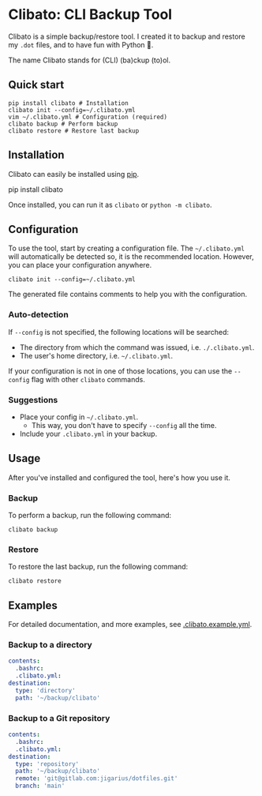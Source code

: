 # Clibato: CLI Backup Tool

Clibato is a simple backup/restore tool. I created it to backup and restore
my `.dot` files, and to have fun with Python 🐍.

The name Clibato stands for (CLI) (ba)ckup (to)ol.

## Quick start

    pip install clibato # Installation
    clibato init --config=~/.clibato.yml
    vim ~/.clibato.yml # Configuration (required)
    clibato backup # Perform backup
    clibato restore # Restore last backup

## Installation

Clibato can easily be installed using [pip](https://pip.pypa.io/).

   pip install clibato

Once installed, you can run it as `clibato` or `python -m clibato`.

## Configuration

To use the tool, start by creating a configuration file. The `~/.clibato.yml`
will automatically be detected so, it is the recommended location. However,
you can place your configuration anywhere.

    clibato init --config=~/.clibato.yml

The generated file contains comments to help you with the configuration.

### Auto-detection

If `--config` is not specified, the following locations will be searched:

  - The directory from which the command was issued, i.e. `./.clibato.yml`.
  - The user's home directory, i.e. `~/.clibato.yml`.

If your configuration is not in one of those locations, you can use the
`--config` flag with other `clibato` commands.

### Suggestions

  * Place your config in `~/.clibato.yml`.
    * This way, you don't have to specify `--config` all the time.
  * Include your `.clibato.yml` in your backup.

## Usage

After you've installed and configured the tool, here's how you use it.

### Backup

To perform a backup, run the following command:

    clibato backup

### Restore

To restore the last backup, run the following command:

    clibato restore

## Examples

For detailed documentation, and more examples, see
[.clibato.example.yml](https://github.com/jigarius/clibato/blob/main/.clibato.example.yml).

### Backup to a directory

```yaml
contents:
  .bashrc:
  .clibato.yml:
destination:
  type: 'directory'
  path: '~/backup/clibato'
```

### Backup to a Git repository

```yaml
contents:
  .bashrc:
  .clibato.yml:
destination:
  type: 'repository'
  path: '~/backup/clibato'
  remote: 'git@gitlab.com:jigarius/dotfiles.git'
  branch: 'main'
```
